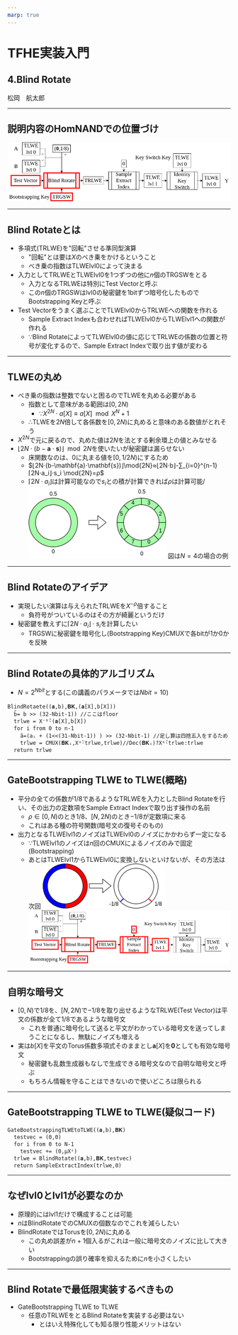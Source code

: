 ```yaml
---
marp: true
---
```

<!-- 
theme: default
size: 16:9
paginate: true
footer : ![](../../image/ccbysa.png) [licence](https://creativecommons.org/licenses/by-sa/4.0/)
style: |
  h1, h2, h3, h4, h5, header, footer {
        color: white;
    }
  section {
    background-color: #505050;
    color:white
  }
  table{
      color:black
  }
  code{
    color:black
  }
    a {
    font-weight:bold;
    color:#F00;
  } 
-->

<!-- page_number: true -->

# TFHE実装入門

## 4.Blind Rotate

松岡　航太郎

---

## 説明内容のHomNANDでの位置づけ

![](../../image/BlindRotateHomNANDdiagram.png)

---

## Blind Rotateとは

- 多項式(TRLWE)を"回転"させる準同型演算
  - "回転"とは要は$X$のべき乗をかけるということ
  - べき乗の指数はTLWElvl0によって決まる
- 入力としてTRLWEとTLWElvl0を1つずつの他に$n$個のTRGSWをとる
  - 入力となるTRLWEは特別にTest Vectorと呼ぶ
  - この$n$個のTRGSWはlvl0の秘密鍵を1bitずつ暗号化したものでBootstrapping Keyと呼ぶ
- Test Vectorをうまく選ぶことでTLWElvl0からTRLWEへの関数を作れる
  - Sample Extract Indexも合わせればTLWElvl0からTLWElvl1への関数が作れる
  - ∵Blind RotateによってTLWElvl0の値に応じてTRLWEの係数の位置と符号が変化するので、Sample Extract Indexで取り出す値が変わる

---

## TLWEの丸め

- べき乗の指数は整数でないと困るのでTLWEを丸める必要がある
  - 指数として意味がある範囲は$[0,2N)$
    - ∵$X^{2N}⋅a[X]≡a[X] \mod{X^{N}+1}$
  - ∴TLWEを$2N$倍して各係数を$[0,2N)$に丸めると意味のある数値がとれそう
- $X^{2N}$で元に戻るので、丸めた値は$2N$を法とする剰余環上の値とみなせる
- $⌊2N⋅(b-\mathbf{a}⋅\mathbf{s})⌋\mod{2N}$を使いたいが秘密鍵は漏らせない
  - 床関数なのは、$0$に丸まる値を$[0,1/2N)$にするため
  - $⌊2N⋅(b-\mathbf{a}⋅\mathbf{s})⌋\mod{2N}≈⌊2N⋅b⌋-∑_{i=0}^{n-1}⌈2N⋅a_i⌋⋅s_i \mod{2N}=ρ$
  - $⌈2N⋅a_i⌋$は計算可能なので$s_i$との積が計算できれば$ρ$は計算可能/
![w:300px](../../image/RotateRound.png) 図は$N=4$の場合の例

---

## Blind Rotateのアイデア

- 実現したい演算は与えられたTRLWEを$X^{-\rho}$倍すること
  - 負符号がついているのはその方が綺麗というだけ
- 秘密鍵を教えずに$⌈2N⋅a_i⌋⋅s_i$を計算したい
  - TRGSWに秘密鍵を暗号化し(Bootstrapping Key)CMUXで各bitが1か0かを反映

---

## Blind Rotateの具体的アルゴリズム

- $N=2^{Nbit}$とする(この講義のパラメータでは$Nbit=10$)
```
BlindRotaete((𝐚,b),𝐁𝐊,(𝐚[X],b[X]))
  b̃= b >> (32-Nbit-1)) //ここはfloor
  trlwe = X⁻ᵇ̃⋅(𝐚[X],b[X])
  for i from 0 to n-1
    ã=(aᵢ + (1<<(31-Nbit-1)) ) >> (32-Nbit-1) //足し算は四捨五入をするため
    trlwe = CMUX(𝐁𝐊ᵢ,Xᵃ̃⋅trlwe,trlwe)//Dec(𝐁𝐊ᵢ)?Xᵃ̃⋅trlwe:trlwe
  return trlwe
```
---

## GateBootstrapping TLWE to TLWE(概略)

- 平分の全ての係数が$1/8$であるようなTRLWEを入力としたBlind Rotateを行い、その出力の定数項をSample Extract Indexで取り出す操作の名前
  - $ρ∈[0,N)$のとき$1/8$、$[N,2N)$のとき$-1/8$が定数項に来る
  - これはある種の符号関数(暗号文の復号そのもの)
- 出力となるTLWElvl1のノイズはTLWElvl0のノイズにかかわらず一定になる
  - ∵TLWElvl1のノイズは$n$回のCMUXによるノイズのみで固定(Bootstrapping)
  - あとはTLWElvl1からTLWElvl0に変換しないといけないが、その方法は次回
![](../../image/BlindRotate.png) ![w:700px](../../image/TLWE2TLWEHomNANDdiagram.png)
---

## 自明な暗号文

- $[0,N)$で$1/8$を、$[N,2N)$で$-1/8$を取り出せるようなTRLWE(Test Vector)は平文の係数が全て$1/8$であるような暗号文
  - これを普通に暗号化して送ると平文がわかっている暗号文を送ってしまうことになるし、無駄にノイズも増える
- 実は$b[X]$を平文のTorus係数多項式そのままとし$\mathbf{a}[X]$を$\mathbf{0}$としても有効な暗号文
  - 秘密鍵も乱数生成器もなしで生成できる暗号文なので自明な暗号文と呼ぶ
  - もちろん情報を守ることはできないので使いどころは限られる

---

## GateBootstrapping TLWE to TLWE(疑似コード)

```
GateBootstrappingTLWEtoTLWE((𝐚,b),𝐁𝐊)
  testvec = (0,0)
  for i from 0 to N-1
    testvec += (0,μXⁱ)
  trlwe = BlindRotate((𝐚,b),𝐁𝐊,testvec)
  return SampleExtractIndex(trlwe,0)
```

---

## なぜlvl0とlvl1が必要なのか

- 原理的にはlvl1だけで構成することは可能
- $n$はBlindRotateでのCMUXの個数なのでこれを減らしたい
- BlindRotateではTorusを$[0,2N)$に丸める
  - この丸め誤差が$n+1$個入るがこれは一般に暗号文のノイズに比して大きい
  - Bootstrappingの誤り確率を抑えるために$n$を小さくしたい

---

## Blind Rotateで最低限実装するべきもの

- GateBootstrapping TLWE to TLWE
  - 任意のTRLWEをとるBlind Rotateを実装する必要はない
    - とはいえ特殊化しても知る限り性能メリットはない
